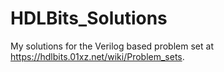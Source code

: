 # HDLBits_Solutions
My solutions for the Verilog based problem set at https://hdlbits.01xz.net/wiki/Problem_sets.
